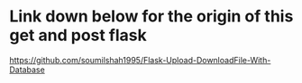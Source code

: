 # Link down below for the origin of this get and post flask
https://github.com/soumilshah1995/Flask-Upload-DownloadFile-With-Database

